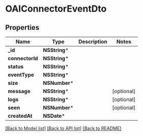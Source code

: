 # OAIConnectorEventDto

## Properties
Name | Type | Description | Notes
------------ | ------------- | ------------- | -------------
**_id** | **NSString*** |  | 
**connectorId** | **NSString*** |  | 
**status** | **NSString*** |  | 
**eventType** | **NSString*** |  | 
**size** | **NSNumber*** |  | 
**message** | **NSString*** |  | [optional] 
**logs** | **NSString*** |  | [optional] 
**seen** | **NSNumber*** |  | [optional] 
**createdAt** | **NSDate*** |  | 

[[Back to Model list]](../README#documentation-for-models) [[Back to API list]](../README#documentation-for-api-endpoints) [[Back to README]](../README)


